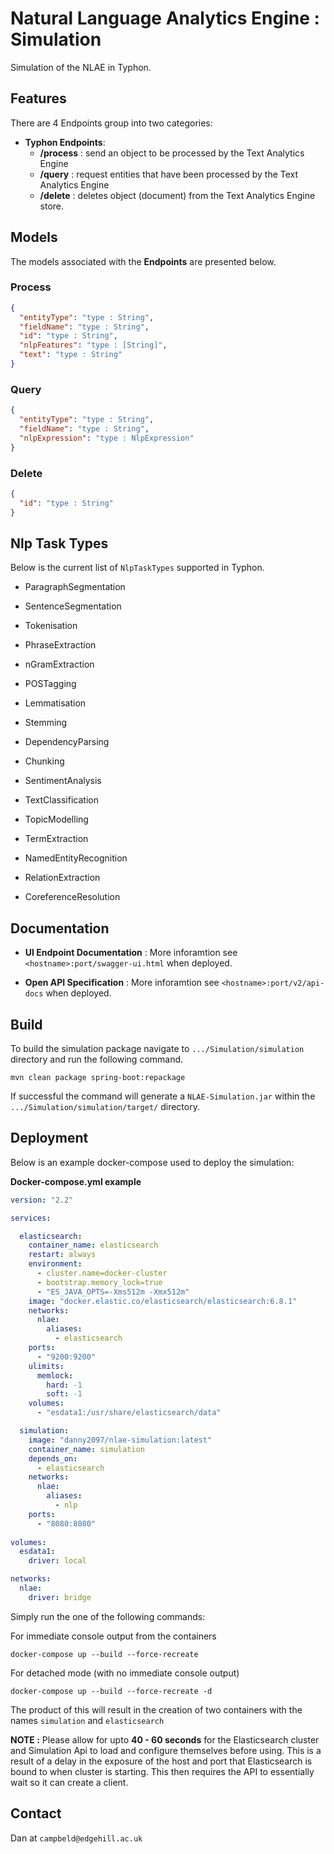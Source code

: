 # Natural Language Analytics Engine : Simulation

Simulation of the NLAE in Typhon.

## Features

There are 4 Endpoints group into two categories:

- **Typhon Endpoints**:
  - **/process** : send an object to be processed by the Text Analytics Engine 
  - **/query** : request entities that have been processed by the Text Analytics Engine 
  - **/delete** : deletes object (document) from the Text Analytics Engine store.

## Models

The models associated with the **Endpoints** are presented below.

### Process

```json
{
  "entityType": "type : String",
  "fieldName": "type : String",
  "id": "type : String",
  "nlpFeatures": "type : [String]",
  "text": "type : String"
}
```

### Query

```json
{
  "entityType": "type : String",
  "fieldName": "type : String",
  "nlpExpression": "type : NlpExpression"
}
```

### Delete

```json
{
  "id": "type : String"
}
```



## Nlp Task Types

Below is the current list of `NlpTaskTypes` supported in Typhon.

- ParagraphSegmentation

- SentenceSegmentation

- Tokenisation

- PhraseExtraction

- nGramExtraction

- POSTagging

- Lemmatisation

- Stemming

- DependencyParsing

- Chunking

- SentimentAnalysis

- TextClassification

- TopicModelling

- TermExtraction

- NamedEntityRecognition

- RelationExtraction

- CoreferenceResolution

  

## Documentation

- __**UI Endpoint Documentation**__ :
  More inforamtion see `<hostname>:port/swagger-ui.html` when deployed.

- __**Open API Specification**__ : More inforamtion see `<hostname>:port/v2/api-docs` when deployed.


## Build

To build the simulation package navigate to `.../Simulation/simulation` directory and run the following command.

```
mvn clean package spring-boot:repackage
```

If successful the command will generate a `NLAE-Simulation.jar` within the `.../Simulation/simulation/target/` directory.

## Deployment

Below is an example docker-compose used to deploy the simulation:

**Docker-compose.yml example**

```yml
version: "2.2"

services:

  elasticsearch:
    container_name: elasticsearch
    restart: always
    environment:
      - cluster.name=docker-cluster
      - bootstrap.memory_lock=true
      - "ES_JAVA_OPTS=-Xms512m -Xmx512m"
    image: "docker.elastic.co/elasticsearch/elasticsearch:6.8.1"
    networks:
      nlae:
        aliases:
          - elasticsearch
    ports:
      - "9200:9200"
    ulimits:
      memlock:
        hard: -1
        soft: -1
    volumes:
      - "esdata1:/usr/share/elasticsearch/data"

  simulation:
    image: "danny2097/nlae-simulation:latest"
    container_name: simulation
    depends_on:
      - elasticsearch
    networks:
      nlae:
        aliases:
          - nlp
    ports:
      - "8080:8080"
      
volumes:
  esdata1:
    driver: local

networks:
  nlae:
    driver: bridge
```



Simply run the one of the following commands:

For immediate console output from the containers

```
docker-compose up --build --force-recreate
```

For detached mode (with no immediate console output)

```
docker-compose up --build --force-recreate -d
```


The product of this will result in the creation of two containers with the names `simulation` and `elasticsearch`


**NOTE :** Please allow for upto **40 - 60 seconds** for the Elasticsearch cluster and Simulation Api to load and configure themselves before using. This is a result of a delay in the exposure of the host and port that Elasticsearch is bound to when cluster is starting. This then requires the API to essentially wait so it can create a client.   

## Contact

Dan at `campbeld@edgehill.ac.uk`